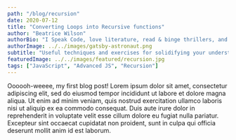 ```yaml
---
path: "/blog/recursion"
date: 2020-07-12
title: "Converting Loops into Recursive functions"
author: "Beatrice Wilson"
authorBio: "I Speak Code, love literature, read & binge thrillers, and seek adventures while following food,fashion,sports, and science."
authorImage: ../../images/gatsby-astronaut.png
subtitle: "Useful techniques and exercises for solidifying your understanding of recursion"
featuredImage: ../../images/featured/recursion.jpg
tags: ["JavaScript", "Advanced JS", "Recursion"]
---
```


Oooooh-weeee, my first blog post! Lorem ipsum dolor sit amet, consectetur adipiscing elit, sed do eiusmod tempor incididunt ut labore et dolore magna aliqua. Ut enim ad minim veniam, quis nostrud exercitation ullamco laboris nisi ut aliquip ex ea commodo consequat. Duis aute irure dolor in reprehenderit in voluptate velit esse cillum dolore eu fugiat nulla pariatur. Excepteur sint occaecat cupidatat non proident, sunt in culpa qui officia deserunt mollit anim id est laborum.
